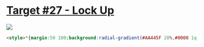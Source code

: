 # [Target #27 - Lock Up](https://cssbattle.dev/play/27)

![](https://cssbattle.dev/targets/27.png)

```HTML
<style>*{margin:50 100;background:radial-gradient(#AA445F 28%,#0000 1q,49.5%,#AA445F 1q,71%,#E38F66 71%)no-repeat,conic-gradient(#F7EC7D 25%,#AA445F 25%,50%,#F7EC7D 50%,75%,#AA445F 75%)no-repeat#E38F66
```
